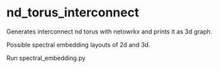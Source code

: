 # nd_torus_interconnect
Generates interconnect nd torus with netowrkx
and prints it as 3d graph.

Possible spectral embedding layouts of 2d and 3d. 

Run spectral_embedding.py
